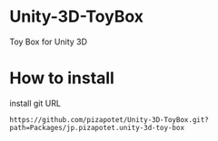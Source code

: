 # Unity-3D-ToyBox
Toy Box for Unity 3D

# How to install
install git URL
~~~
https://github.com/pizapotet/Unity-3D-ToyBox.git?path=Packages/jp.pizapotet.unity-3d-toy-box
~~~
